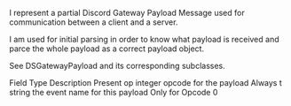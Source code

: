 I represent a partial Discord Gateway Payload Message used for communication between a client and a server.

I am used for initial parsing in order to know what payload is received and parce the whole payload as a correct payload object.

See DSGatewayPayload and its corresponding subclasses.

Field	Type	Description	Present
op	integer	opcode for the payload	Always
t	string	the event name for this payload	Only for Opcode 0

